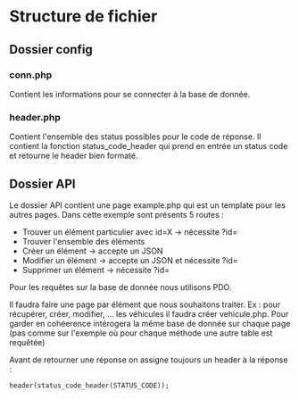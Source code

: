 # Structure de fichier

## Dossier config

### conn.php

Contient les informations pour se connecter à la base de donnée.

### header.php

Contient l'ensemble des status possibles pour le code de réponse. Il contient la fonction status_code_header qui prend en entrée un status code et retourne le header bien formaté.

## Dossier API

Le dossier API contient une page example.php qui est un template pour les autres pages. Dans cette exemple sont présents 5 routes :
* Trouver un élément particulier avec id=X -> nécessite ?id=
* Trouver l'ensemble des éléments
* Créer un élément -> accepte un JSON
* Modifier un élément -> accepte un JSON et nécessite ?id=
* Supprimer un élément -> nécessite ?id=

Pour les requêtes sur la base de donnée nous utilisons PDO.

Il faudra faire une page par élément que nous souhaitons traiter. Ex : pour récupérer, créer, modifier, ... les véhicules il faudra créer vehicule.php. Pour garder en cohéerence intérogera la même base de donnée sur chaque page (pas comme sur l'exemple où pour chaque méthode une autre table est requêtée)

Avant de retourner une réponse on assigne toujours un header à la réponse :
```
header(status_code_header(STATUS_CODE));
```
